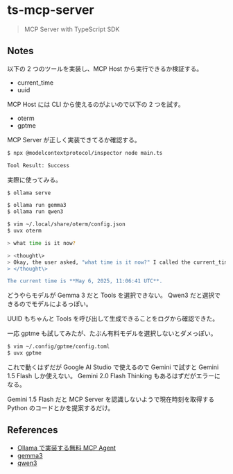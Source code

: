 # ts-mcp-server

> MCP Server with TypeScript SDK

## Notes

以下の 2 つのツールを実装し、MCP Host から実行できるか検証する。

- current_time
- uuid

MCP Host には CLI から使えるのがよいので以下の 2 つを試す。

- oterm
- gptme

MCP Server が正しく実装できてるか確認する。

```sh
$ npx @modelcontextprotocol/inspector node main.ts

Tool Result: Success
```

実際に使ってみる。

```sh
$ ollama serve

$ ollama run gemma3
$ ollama run qwen3

$ vim ~/.local/share/oterm/config.json
$ uvx oterm

> what time is it now?

> <thought\>
> Okay, the user asked, "what time is it now?" I called the current_time function, and the response was 2025-05-06T11:06:41.516Z. Now I need to present this time in a user-friendly format. Let me check the time zone. The response seems to be in UTC since it's in ISO 8601 format without a time zone offset. But maybe the user wants their local time. Wait, the original query didn't specify, so maybe I should just provide the UTC time as given. Alternatively, perhaps I should convert it to the user's local time. But since I don't have information about the user's location, it's safer to provide the UTC time. Let me format the date and time properly. The current time is May 6, 2025, at 11:06:41 UTC. I'll present it like that.
> </thought\>

The current time is **May 6, 2025, 11:06:41 UTC**.
```

どうやらモデルが Gemma 3 だと Tools を選択できない。
Qwen3 だと選択できるのでモデルによるっぽい。

UUID もちゃんと Tools を呼び出して生成できることをログから確認できた。

一応 gptme も試してみたが、たぶん有料モデルを選択しないとダメっぽい。

```sh
$ vim ~/.config/gptme/config.toml
$ uvx gptme
```

これで動くはずだが Google AI Studio で使えるので Gemini で試すと Gemini 1.5 Flash しか使えない。
Gemini 2.0 Flash Thinking もあるはずだがエラーになる。

Gemini 1.5 Flash だと MCP Server を認識しないようで現在時刻を取得する Python のコードとかを提案するだけ。

## References

- [Ollama で実装する無料 MCP Agent](https://zenn.dev/sora_kumo/articles/ollama-mcp-agent)
- [gemma3](https://ollama.com/library/gemma3)
- [qwen3](https://ollama.com/library/qwen3)
